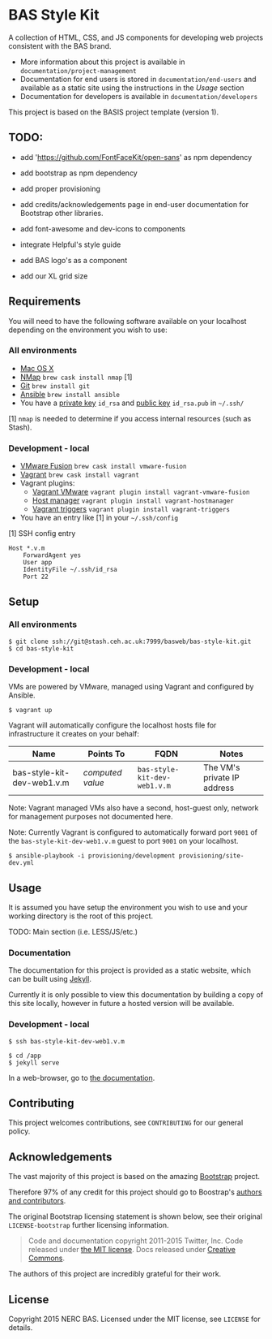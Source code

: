# BAS Style Kit

A collection of HTML, CSS, and JS components for developing web projects consistent with the BAS brand.

* More information about this project is available in `documentation/project-management`
* Documentation for end users is stored in `documentation/end-users` and available as a static site using the instructions in the *Usage* section
* Documentation for developers is available in `documentation/developers`

This project is based on the BASIS project template (version 1).

## TODO:

* add 'https://github.com/FontFaceKit/open-sans' as npm dependency
* add bootstrap as npm dependency

* add proper provisioning
* add credits/acknowledgements page in end-user documentation for Bootstrap other libraries.

* add font-awesome and dev-icons to components
* integrate Helpful's style guide
* add BAS logo's as a component
* add our XL grid size

## Requirements

You will need to have the following software available on your localhost depending on the environment you wish to use:

### All environments

* [Mac OS X](https://www.apple.com/uk/osx/)
* [NMap](http://nmap.org/) `brew cask install nmap` [1]
* [Git](http://git-scm.com/) `brew install git`
* [Ansible](http://www.ansible.com) `brew install ansible`
* You have a [private key](https://help.github.com/articles/generating-ssh-keys/) `id_rsa` 
and [public key](https://help.github.com/articles/generating-ssh-keys/) `id_rsa.pub` in `~/.ssh/`

[1] `nmap` is needed to determine if you access internal resources (such as Stash).

### Development - local

* [VMware Fusion](http://vmware.com/fusion) `brew cask install vmware-fusion`
* [Vagrant](http://vagrantup.com) `brew cask install vagrant`
* Vagrant plugins:
    * [Vagrant VMware](http://www.vagrantup.com/vmware) `vagrant plugin install vagrant-vmware-fusion`
    * [Host manager](https://github.com/smdahlen/vagrant-hostmanager) `vagrant plugin install vagrant-hostmanager`
    * [Vagrant triggers](https://github.com/emyl/vagrant-triggers) `vagrant plugin install vagrant-triggers`
* You have an entry like [1] in your `~/.ssh/config`

[1] SSH config entry

```shell
Host *.v.m
    ForwardAgent yes
    User app
    IdentityFile ~/.ssh/id_rsa
    Port 22
```

## Setup

### All environments

```shell
$ git clone ssh://git@stash.ceh.ac.uk:7999/basweb/bas-style-kit.git
$ cd bas-style-kit
```

### Development - local

VMs are powered by VMware, managed using Vagrant and configured by Ansible.

```shell
$ vagrant up
```

Vagrant will automatically configure the localhost hosts file for infrastructure it creates on your behalf:

| Name                       | Points To                                     | FQDN                         | Notes                             |
| -------------------------- | --------------------------------------------- | ---------------------------- | --------------------------------- |
| bas-style-kit-dev-web1.v.m | *computed value*                              | `bas-style-kit-dev-web1.v.m` | The VM's private IP address       |

Note: Vagrant managed VMs also have a second, host-guest only, network for management purposes not documented here.

Note: Currently Vagrant is configured to automatically forward port `9001` of the `bas-style-kit-dev-web1.v.m` guest to port `9001` on your localhost.

```shell
$ ansible-playbook -i provisioning/development provisioning/site-dev.yml
```

## Usage

It is assumed you have setup the environment you wish to use and your working directory is the root of this project.

TODO: Main section (i.e. LESS/JS/etc.)

### Documentation

The documentation for this project is provided as a static website, which can be built using [Jekyll](http://jekyllrb.com).

Currently it is only possible to view this documentation by building a copy of this site locally, however in future a hosted version will be available.

### Development - local

```shell
$ ssh bas-style-kit-dev-web1.v.m

$ cd /app
$ jekyll serve
```

In a web-browser, go to [the documentation](http://localhost:9001).

## Contributing

This project welcomes contributions, see `CONTRIBUTING` for our general policy.

## Acknowledgements

The vast majority of this project is based on the amazing [Bootstrap](http://getbootstrap.com) project.

Therefore 97% of any credit for this project should go to Boostrap's [authors and contributors](http://getbootstrap.com/about/).

The original Bootstrap licensing statement is shown below, see their original `LICENSE-bootstrap` further licensing information.

> Code and documentation copyright 2011-2015 Twitter, Inc. Code released under [the MIT license](https://github.com/twbs/bootstrap/blob/master/LICENSE). Docs released under [Creative Commons](https://github.com/twbs/bootstrap/blob/master/docs/LICENSE).

The authors of this project are incredibly grateful for their work.

## License

Copyright 2015 NERC BAS. Licensed under the MIT license, see `LICENSE` for details.
